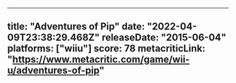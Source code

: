 
---
title: "Adventures of Pip"
date: "2022-04-09T23:38:29.468Z"
releaseDate: "2015-06-04"
platforms: ["wiiu"]
score: 78
metacriticLink: "https://www.metacritic.com/game/wii-u/adventures-of-pip"
---
